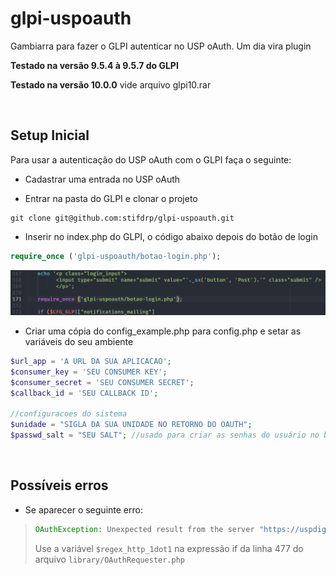 # glpi-uspoauth
Gambiarra para fazer o GLPI autenticar no USP oAuth. Um dia vira plugin

**Testado na versão 9.5.4 à 9.5.7 do GLPI**

**Testado na versão 10.0.0** vide arquivo glpi10.rar

&nbsp;

## Setup Inicial

Para usar a autenticação do USP oAuth com o GLPI faça o seguinte:

- Cadastrar uma entrada no USP oAuth

- Entrar na pasta do GLPI e clonar o projeto

```
git clone git@github.com:stifdrp/glpi-uspoauth.git
```
 
- Inserir no index.php do GLPI, o código abaixo depois do botão de login
```php 
require_once ('glpi-uspoauth/botao-login.php');
```

![Código inserido](https://github.com/stifdrp/readme-images/blob/main/insert-code-glpi-uspoauth.png?raw=true)


- Criar uma cópia do config_example.php para config.php e setar as variáveis do seu ambiente
```php
$url_app = 'A URL DA SUA APLICACAO';
$consumer_key = 'SEU CONSUMER KEY';
$consumer_secret = 'SEU CONSUMER SECRET';
$callback_id = 'SEU CALLBACK ID';

//configuracoes do sistema
$unidade = "SIGLA DA SUA UNIDADE NO RETORNO DO OAUTH";
$passwd_salt = "SEU SALT"; //usado para criar as senhas do usuário no banco do GLPI
```

&nbsp;

## Possíveis erros

- Se aparecer o seguinte erro:
> ```php
> OAuthException: Unexpected result from the server "https://uspdigital.usp.br/wsusuario/oauth/request_token" () while requesting a request tokenobject(OAuthException2)
> ```
> 
> Use a variável `$regex_http_1dot1` na expressão if da linha 477 do arquivo `library/OAuthRequester.php`
